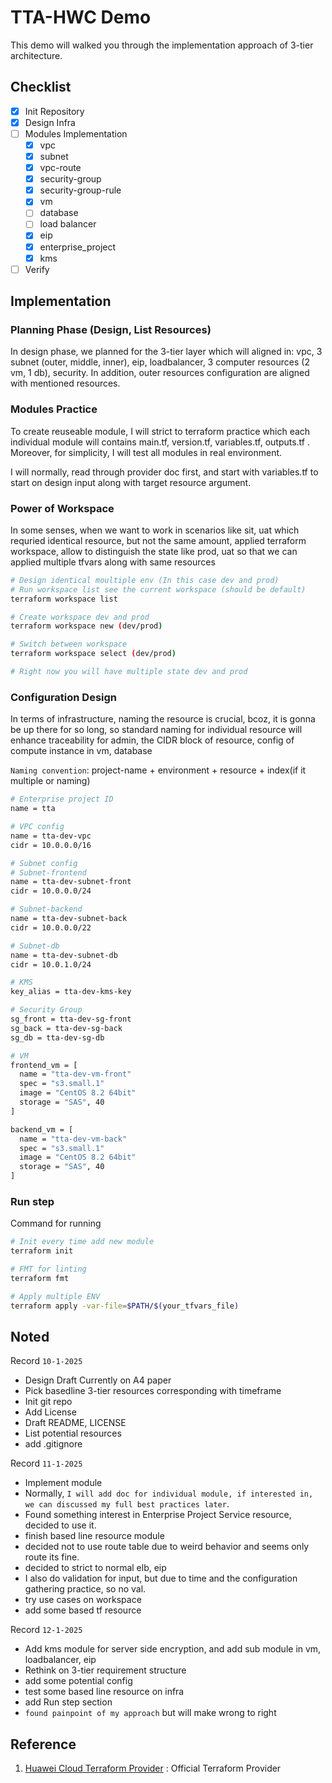 # TTA-HWC Demo

This demo will walked you through the implementation approach of 3-tier architecture.

## Checklist

- [x] Init Repository
- [x] Design Infra
- [ ] Modules Implementation
  - [x] vpc
  - [x] subnet
  - [x] vpc-route
  - [x] security-group
  - [x] security-group-rule
  - [x] vm
  - [ ] database
  - [ ] load balancer 
  - [x] eip
  - [x] enterprise_project
  - [x] kms
- [ ] Verify

## Implementation

### Planning Phase (Design, List Resources)

In design phase, we planned for the 3-tier layer which will aligned in:
vpc, 3 subnet (outer, middle, inner), eip, loadbalancer, 3 computer resources (2 vm, 1 db),
security. In addition, outer resources configuration are aligned with mentioned resources.

### Modules Practice

To create reuseable module, I will strict to terraform practice which each individual module will 
contains main.tf, version.tf, variables.tf, outputs.tf . Moreover, for simplicity, I will test all modules in real environment.

I will normally, read through provider doc first, and start with variables.tf to start on design input along with target resource argument.

### Power of Workspace

In some senses, when we want to work in scenarios like sit, uat which requried identical resource, but not the same amount, applied terraform workspace, allow to distinguish the state like prod, uat so that we can applied multiple tfvars along with same resources

```sh
# Design identical moultiple env (In this case dev and prod)
# Run workspace list see the current workspace (should be default)
terraform workspace list

# Create workspace dev and prod
terraform workspace new (dev/prod)

# Switch between workspace
terraform workspace select (dev/prod)

# Right now you will have multiple state dev and prod
```
### Configuration Design
In terms of infrastructure, naming the resource is crucial, bcoz, it is gonna be up there for so long, so standard naming for individual resource will enhance traceability for admin, the CIDR block of resource, config of compute instance in vm, database

```Naming convention```: project-name + environment + resource + index(if it multiple or naming)

```sh
# Enterprise project ID
name = tta

# VPC config
name = tta-dev-vpc
cidr = 10.0.0.0/16

# Subnet config
# Subnet-frontend
name = tta-dev-subnet-front
cidr = 10.0.0.0/24

# Subnet-backend
name = tta-dev-subnet-back
cidr = 10.0.0.0/22

# Subnet-db
name = tta-dev-subnet-db
cidr = 10.0.1.0/24

# KMS
key_alias = tta-dev-kms-key

# Security Group
sg_front = tta-dev-sg-front
sg_back = tta-dev-sg-back
sg_db = tta-dev-sg-db

# VM
frontend_vm = [
  name = "tta-dev-vm-front"
  spec = "s3.small.1"
  image = "CentOS 8.2 64bit"
  storage = "SAS", 40
]

backend_vm = [
  name = "tta-dev-vm-back"
  spec = "s3.small.1"
  image = "CentOS 8.2 64bit"
  storage = "SAS", 40
]
```
### Run step

Command for running
```sh
# Init every time add new module
terraform init

# FMT for linting
terraform fmt

# Apply multiple ENV
terraform apply -var-file=$PATH/$(your_tfvars_file)
```


## Noted
Record ``` 10-1-2025 ``` 
- Design Draft Currently on A4 paper
- Pick basedline 3-tier resources corresponding with timeframe
- Init git repo
- Add License
- Draft README, LICENSE
- List potential resources
- add .gitignore

Record ``` 11-1-2025 ```
- Implement module
- Normally, ```I will add doc for individual module, if interested in, we can discussed my full best practices later```.
- Found something interest in Enterprise Project Service resource, decided to use it.
- finish based line resource module
- decided not to use route table due to weird behavior and seems only route its fine.
- decided to strict to normal elb, eip
- I also do validation for input, but due to time and the configuration gathering practice, so no val.
- try use cases on workspace
- add some based tf resource

Record ``` 12-1-2025 ```
- Add kms module for server side encryption, and add sub module in vm, loadbalancer, eip
- Rethink on 3-tier requirement structure
- add some potential config
- test some based line resource on infra
- add Run step section
- ```found painpoint of my approach``` but will make wrong to right

## Reference

1. [Huawei Cloud Terraform Provider](https://registry.terraform.io/providers/huaweicloud/huaweicloud/latest/docs) : Official Terraform Provider